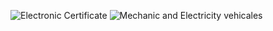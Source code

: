 ![Electronic Certificate](https://github.com/user-attachments/assets/de7389bf-aba1-4445-8b1f-49ebbbc8bf0d)
![Mechanic and Electricity vehicales](https://github.com/user-attachments/assets/ae8be5b9-f90b-4a8c-8295-741deee0c083)

